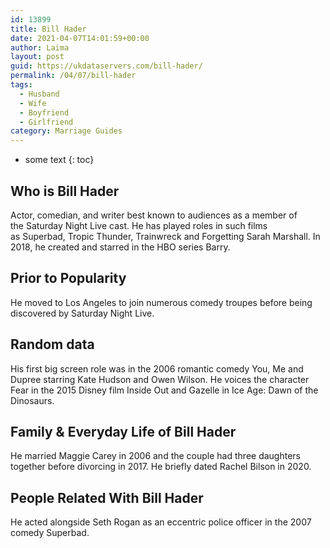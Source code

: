 ```yaml
---
id: 13899
title: Bill Hader
date: 2021-04-07T14:01:59+00:00
author: Laima
layout: post
guid: https://ukdataservers.com/bill-hader/
permalink: /04/07/bill-hader
tags:
  - Husband
  - Wife
  - Boyfriend
  - Girlfriend
category: Marriage Guides
---
```


* some text
{: toc}


## Who is Bill Hader
                  
                  
                  
Actor, comedian, and writer best known to audiences as a member of the Saturday Night Live cast. He has played roles in such films as Superbad, Tropic Thunder, Trainwreck and Forgetting Sarah Marshall. In 2018, he created and starred in the HBO series Barry.
                  
              
            
              
            
                
                
                
## Prior to Popularity
                  
                  
                  
He moved to Los Angeles to join numerous comedy troupes before being discovered by Saturday Night Live.
                  
              
            
              
            
                
                
                
## Random data
                  
                  
                  
His first big screen role was in the 2006 romantic comedy You, Me and Dupree starring Kate Hudson and Owen Wilson. He voices the character Fear in the 2015 Disney film Inside Out and Gazelle in Ice Age: Dawn of the Dinosaurs. 
                  
              
            
              
            
                
                
                
## Family & Everyday Life of Bill Hader
                  
                  
                  
He married Maggie Carey in 2006 and the couple had three daughters together before divorcing in 2017. He briefly dated Rachel Bilson in 2020.
                  
              
            
              
            
                
                
                
## People Related With Bill Hader
                  
                  
                  
He acted alongside Seth Rogan as an eccentric police officer in the 2007 comedy Superbad. 
                  
              
            
              
            
                
              
            
              
              
            
            
              
            
          
          
          